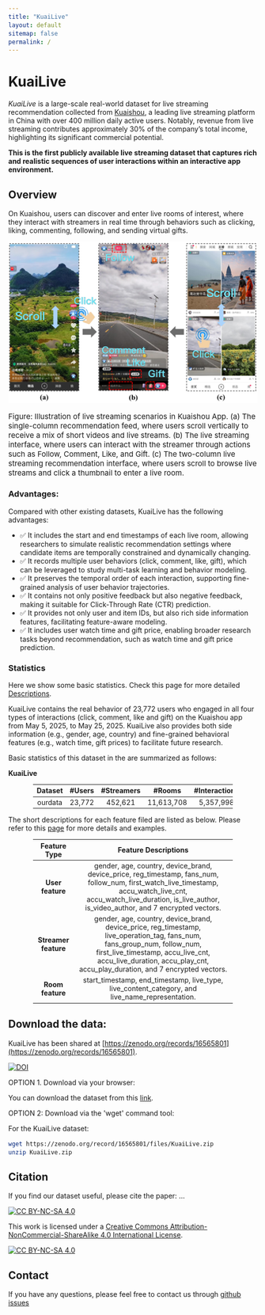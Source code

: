 ```yaml
---
title: "KuaiLive"
layout: default
sitemap: false
permalink: /
---
```


# KuaiLive

*KuaiLive* is a large-scale real-world dataset for live streaming recommendation collected from [Kuaishou](https://www.kuaishou.com/en), a leading live streaming platform in China with over 400 million daily active users. Notably, revenue from live streaming contributes approximately 30% of the company’s total income, highlighting its significant commercial potential.

**This is the first publicly available live streaming dataset that captures rich and realistic sequences of user interactions within an interactive app environment.**


## Overview

On Kuaishou, users can discover and enter live rooms of interest, where they interact with streamers in real time through behaviors such as clicking, liking, commenting, following, and sending virtual gifts. 

![kuaidata](../assets/fig/kuaishou.png)
<p style="font-size:15px; text-align:left;">Figure: Illustration of live streaming scenarios in Kuaishou App. 
(a) The single-column recommendation feed, where users scroll vertically to receive a mix of short videos and live streams. 
(b) The live streaming interface, where users can interact with the streamer through actions such as Follow, Comment, Like, and Gift. 
(c) The two-column live streaming recommendation interface, where users scroll to browse live streams and click a thumbnail to enter a live room.</p>


### Advantages:

Compared with other existing datasets, KuaiLive has the following advantages:

- ✅ It includes the start and end timestamps of each live room, allowing researchers to simulate realistic recommendation settings where candidate items are temporally constrained and dynamically changing.
- ✅ It records multiple user behaviors (click, comment, like, gift), which can be leveraged to study multi-task learning and behavior modeling.
- ✅ It preserves the temporal order of each interaction, supporting fine-grained analysis of user behavior trajectories.
- ✅ It contains not only positive feedback but also negative feedback, making it suitable for Click-Through Rate (CTR) prediction.
- ✅ It provides not only user and item IDs, but also rich side information features, facilitating feature-aware modeling.
- ✅ It includes user watch time and gift price, enabling broader research tasks beyond recommendation, such as watch time and gift price prediction.


### Statistics

Here we show some basic statistics.
Check this page for more detailed [Descriptions](./detailed_statistics.html).

KuaiLive contains the real behavior of 23,772 users who engaged in all four types of interactions (click, comment, like and gift) on the Kuaishou app from May 5, 2025, to May 25, 2025. KuaiLive also provides both side information (e.g., gender, age, country) and fine-grained behavioral features (e.g., watch time, gift prices) to facilitate future research. 

Basic statistics of this dataset in the are summarized as follows:


**KuaiLive**

<style>
table {
  width: 80%;
  margin-left: auto;
  margin-right: auto;
}
</style>



| Dataset   | #Users  | #Streamers |  #Rooms    | #Interactions | #Clicks   | #Comments | #Likes   | #Gifts   |
|:---------:|:-------:|:----------:|:----------:|:-------------:|:---------:|:---------:|:--------:|:--------:|
| ourdata   | 23,772  | 452,621    | 11,613,708 | 5,357,998     | 4,909,515 | 196,526   | 179,311  | 72,646   |


The short descriptions for each feature filed are listed as below. Please refer to this [page](./detailed_statistics.html) for more details and examples.

| Feature Type       | Feature Descriptions |
|:------------------:|:--------------------:|
| **User feature**   | gender, age, country, device_brand, device_price, reg_timestamp, fans_num, follow_num, first_watch_live_timestamp, accu_watch_live_cnt, accu_watch_live_duration, is_live_author, is_video_author, and 7 encrypted vectors. |
| **Streamer feature** | gender, age, country, device_brand, device_price, reg_timestamp, live_operation_tag, fans_num, fans_group_num, follow_num, first_live_timestamp, accu_live_cnt, accu_live_duration, accu_play_cnt, accu_play_duration, and 7 encrypted vectors. |
| **Room feature**   | start_timestamp, end_timestamp, live_type, live_content_category, and live_name_representation. |

## Download the data:


KuaiLive has been shared at [https://zenodo.org/records/16565801](https://zenodo.org/records/16565801).

[![DOI](https://zenodo.org/badge/DOI/10.5281/zenodo.16565801.svg)](https://doi.org/10.5281/zenodo.16565801)

OPTION 1. Download via your browser:

You can download the dataset from this [link](https://zenodo.org/records/16565801).

OPTION 2: Download via the 'wget' command tool:

For the KuaiLive dataset:

```bash
wget https://zenodo.org/record/16565801/files/KuaiLive.zip
unzip KuaiLive.zip
```



## Citation

If you find our dataset useful, please cite the paper: ... 


[![CC BY-NC-SA 4.0][cc-by-nc-sa-shield]][cc-by-nc-sa]

This work is licensed under a
[Creative Commons Attribution-NonCommercial-ShareAlike 4.0 International License][cc-by-nc-sa].

[![CC BY-NC-SA 4.0][cc-by-nc-sa-image]][cc-by-nc-sa]

[cc-by-nc-sa]: http://creativecommons.org/licenses/by-nc-sa/4.0/
[cc-by-nc-sa-image]: https://licensebuttons.net/l/by-nc-sa/4.0/88x31.png
[cc-by-nc-sa-shield]: https://img.shields.io/badge/License-CC%20BY--NC--SA%204.0-lightgrey.svg


## Contact

If you have any questions, please feel free to contact us through [github issues](https://github.com/imgkkk574/KuaiLive/issues)
